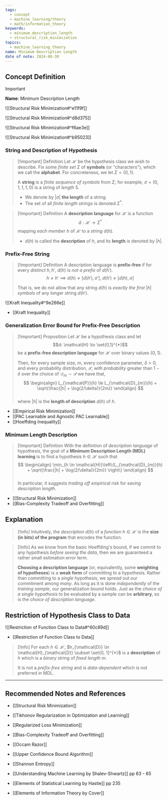 ```yaml
---
tags:
  - concept
  - machine_learning/theory
  - math/information_theory
keywords:
  - minimum_description_length
  - structural_risk_minimization
topics:
  - machine_learning_theory
name: Minimum Description Length
date of note: 2024-08-30
---
```


## Concept Definition

>[!important]
>**Name**: Minimum Description Length

![[Structural Risk Minimization#^e11f9f]]

![[Structural Risk Minimization#^d8d375]]

![[Structural Risk Minimization#^f6ae3e]]

![[Structural Risk Minimization#^b95023]]

### String and Description of Hypothesis

>[!important] Definition
>Let $\mathcal{H}$ be the hypothesis class we wish to describe. Fix some *finite set* $\Sigma$ of **symbols** (or "characters"), which we call the **alphabet**. For concreteness, we let $\Sigma = \{0,1\}$.  
>
>A **string** is a *finite sequence of symbols* from $\Sigma$; for example,  $\sigma = (0,1,1,1,0)$ is a string of *length* $5$. 
>- We denote by $|\sigma|$ **the length** of a string. 
>- The set of all *finite length strings* is denoted $\Sigma^{*}$. 

>[!important] Definition
>A **description language** for $\mathcal{H}$ is a function $$d: \mathcal{H} \to \Sigma^{*}$$ mapping *each member* $h$ of $\mathcal{H}$ to a *string* $d(h)$. 
>- $d(h)$ is called the **description** of $h$, and its **length** is denoted by $|h|$.

### Prefix-Free String

>[!important] Definition
>A description language is **prefix-free** if for every *distinct* $h, h'$,  $d(h)$ is *not a prefix* of $d(h')$. 
>$$
>h \neq h' \implies d(h) \neq [d(h'), \sigma'],\;  d(h') \neq [d(h), \sigma]
>$$
> 
> That is, we do not allow that any string $d(h)$ is *exactly the first* $|h|$ *symbols* of any longer string $d(h')$.

![[Kraft Inequality#^9e266e]]

- [[Kraft Inequality]]


### Generalization Error Bound for Prefix-Free Description

>[!important] Proposition
>Let $\mathcal{H}$ be a hypothesis class and let $$d: \mathcal{H} \to \set{0,1}^{*}$$ be a **prefix-free description language** for $\mathcal{H}$ over binary values $\{ 0,1 \}$. 
>
>Then, for every sample size, $m$, every confidence parameter, $\delta > 0$, and every probability distribution, $\mathcal{P}$, *with probability* greater than $1 - \delta$ over the choice of $\mathcal{D}_m \sim \mathcal{P}$ we have that,
>$$
> \begin{align}
> L_{\mathcal{P}}(h) \le L_{\mathcal{D}_{m}}(h)  + \sqrt{\frac{|h| + \log(2/\delta)}{2m}} 
> \end{align}
>$$  
>where $|h|$ is the **length of description** $d(h)$ of $h$. 

- [[Empirical Risk Minimization]]
- [[PAC Learnable and Agnostic PAC Learnable]]
- [[Hoeffding Inequality]]


### Minimum Length Description

>[!important] Definition
>With the definition of *description language* of hypothesis, the goal of a **Minimum Description Length (MDL) learning** is to find a hypothesis $h \in \mathcal{H}$ such that 
>$$
> \begin{align}
> \min_{h \in \mathcal{H}}\left\{L_{\mathcal{D}_{m}}(h) + \sqrt{\frac{|h| + \log(2/\delta)}{2m}} \right\}  
> \end{align}
>$$  
>In particular, it suggests *trading off*  *empirical risk* for *saving description length*. 

- [[Structural Risk Minimization]]
- [[Bias-Complexity Tradeoff and Overfitting]]


## Explanation

>[!info]
>Intuitively, the *description* $d(h)$ of a *function* $h\in \mathcal{H}$ is the **size (in bits) of the program** that encodes the function. 

>[!info]
>As we know from the basic Hoeffding's bound, if we commit to any hypothesis *before seeing the data*, then we are guaranteed a rather small estimation error term. 
>
> **Choosing a description language** (or, equivalently, some **weighting of hypotheses**) is a **weak form** of committing to a hypothesis. Rather than committing to a *single* hypothesis, we *spread* out our commitment among *many*. As long as it is done *independently* of the *training sample*, our generalization bound holds. Just as the *choice of a single hypothesis* to be evaluated by a sample can be **arbitrary**, so is the *choice of description language*.




## Restriction of Hypothesis Class to Data

![[Restriction of Function Class to Data#^60c89d]]

- [[Restriction of Function Class to Data]]

>[!info]
>For each $h \in \mathcal{H}$, $h_{\mathcal{D}} \in \mathcal{H}_{\mathcal{D}} \subset \set{0, 1}^{*}$ is a **description** of $h$ which is a *binary* string of *fixed length* $m$. 
>
>It is not a *prefix-free string* and is *data-dependent* which is not preferred in MDL.










-----------
##  Recommended Notes and References


- [[Structural Risk Minimization]]
- [[Tikhonov Regularization in Optimization and Learning]]
- [[Regularized Loss Minimization]]
- [[Bias-Complexity Tradeoff and Overfitting]]
- [[Occam Razor]]
- [[Upper Confidence Bound Algorithm]]

- [[Shannon Entropy]]


- [[Understanding Machine Learning by Shalev-Shwartz]] pp 63 -  65
- [[Elements of Statistical Learning by Hastie]] pp 235
- [[Elements of Information Theory by Cover]]